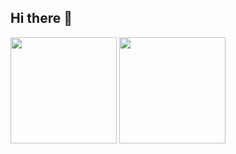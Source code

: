 ## Hi there 👋

<div align="left">
<span>  </span>
<img height="170px" src="https://github-readme-stats.vercel.app/api?username=MarvynBailly&count_private=true&show_icons=true&theme=radical" /><span>  </span><img height="170px" src="https://github-readme-stats.vercel.app/api/top-langs/?username=MarvynBailly&layout=compact&langs_count=8&theme=radical" />
<span>  </span>
</div>
